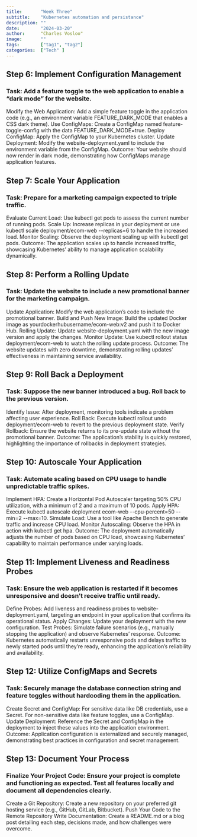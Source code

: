 ```yaml
---
title:       "Week Three"
subtitle:    "Kubernetes automation and persistance"
description: ""
date:        "2024-03-20"
author:      "Charles Vosloo"
image:       ""
tags:        ["tag1", "tag2"]
categories:  ["Tech" ]
---
```

## Step 6: Implement Configuration Management
### Task: Add a feature toggle to the web application to enable a “dark mode” for the website.

Modify the Web Application: Add a simple feature toggle in the application code (e.g., an environment variable FEATURE_DARK_MODE that enables a CSS dark theme).
Use ConfigMaps: Create a ConfigMap named feature-toggle-config with the data FEATURE_DARK_MODE=true.
Deploy ConfigMap: Apply the ConfigMap to your Kubernetes cluster.
Update Deployment: Modify the website-deployment.yaml to include the environment variable from the ConfigMap.
Outcome: Your website should now render in dark mode, demonstrating how ConfigMaps manage application features.
## Step 7: Scale Your Application
### Task: Prepare for a marketing campaign expected to triple traffic.

Evaluate Current Load: Use kubectl get pods to assess the current number of running pods.
Scale Up: Increase replicas in your deployment or use kubectl scale deployment/ecom-web --replicas=6 to handle the increased load.
Monitor Scaling: Observe the deployment scaling up with kubectl get pods.
Outcome: The application scales up to handle increased traffic, showcasing Kubernetes’ ability to manage application scalability dynamically.
## Step 8: Perform a Rolling Update
### Task: Update the website to include a new promotional banner for the marketing campaign.

Update Application: Modify the web application’s code to include the promotional banner.
Build and Push New Image: Build the updated Docker image as yourdockerhubusername/ecom-web:v2 and push it to Docker Hub.
Rolling Update: Update website-deployment.yaml with the new image version and apply the changes.
Monitor Update: Use kubectl rollout status deployment/ecom-web to watch the rolling update process.
Outcome: The website updates with zero downtime, demonstrating rolling updates’ effectiveness in maintaining service availability.
## Step 9: Roll Back a Deployment
### Task: Suppose the new banner introduced a bug. Roll back to the previous version.

Identify Issue: After deployment, monitoring tools indicate a problem affecting user experience.
Roll Back: Execute kubectl rollout undo deployment/ecom-web to revert to the previous deployment state.
Verify Rollback: Ensure the website returns to its pre-update state without the promotional banner.
Outcome: The application’s stability is quickly restored, highlighting the importance of rollbacks in deployment strategies.
## Step 10: Autoscale Your Application
### Task: Automate scaling based on CPU usage to handle unpredictable traffic spikes.

Implement HPA: Create a Horizontal Pod Autoscaler targeting 50% CPU utilization, with a minimum of 2 and a maximum of 10 pods.
Apply HPA: Execute kubectl autoscale deployment ecom-web --cpu-percent=50 --min=2 --max=10.
Simulate Load: Use a tool like Apache Bench to generate traffic and increase CPU load.
Monitor Autoscaling: Observe the HPA in action with kubectl get hpa.
Outcome: The deployment automatically adjusts the number of pods based on CPU load, showcasing Kubernetes’ capability to maintain performance under varying loads.
## Step 11: Implement Liveness and Readiness Probes
### Task: Ensure the web application is restarted if it becomes unresponsive and doesn’t receive traffic until ready.

Define Probes: Add liveness and readiness probes to website-deployment.yaml, targeting an endpoint in your application that confirms its operational status.
Apply Changes: Update your deployment with the new configuration.
Test Probes: Simulate failure scenarios (e.g., manually stopping the application) and observe Kubernetes’ response.
Outcome: Kubernetes automatically restarts unresponsive pods and delays traffic to newly started pods until they’re ready, enhancing the application’s reliability and availability.
## Step 12: Utilize ConfigMaps and Secrets
### Task: Securely manage the database connection string and feature toggles without hardcoding them in the application.

Create Secret and ConfigMap: For sensitive data like DB credentials, use a Secret. For non-sensitive data like feature toggles, use a ConfigMap.
Update Deployment: Reference the Secret and ConfigMap in the deployment to inject these values into the application environment.
Outcome: Application configuration is externalized and securely managed, demonstrating best practices in configuration and secret management.
## Step 13: Document Your Process
### Finalize Your Project Code: Ensure your project is complete and functioning as expected. Test all features locally and document all dependencies clearly.
Create a Git Repository: Create a new repository on your preferred git hosting service (e.g., GitHub, GitLab, Bitbucket).
Push Your Code to the Remote Repository
Write Documentation: Create a README.md or a blog post detailing each step, decisions made, and how challenges were overcome.